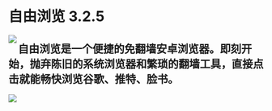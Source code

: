 # 自由浏览 3.2.5

<img align="left" src="https://bitbucket.org/greatfire/test/raw/9369469cb73d6dc0e81661d5cff5dd2a82e8c830/qr.png">

## 自由浏览是一个便捷的免翻墙安卓浏览器。即刻开始，抛弃陈旧的系统浏览器和繁琐的翻墙工具，直接点击就能畅快浏览谷歌、推特、脸书。

<img align="center" src="https://bitbucket.org/greatfire/test/raw/d4770d0d955a613efa25e50d6712dee520912fce/s.png">
